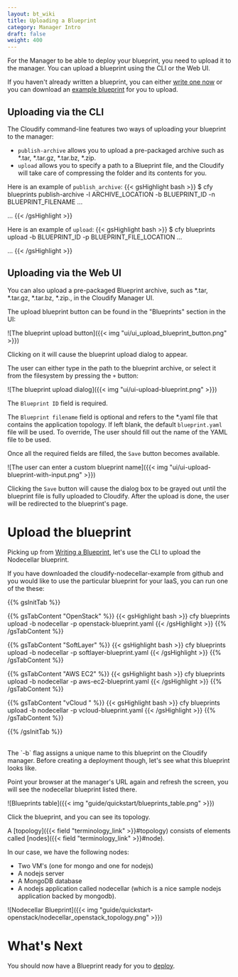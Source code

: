 ```yaml
---
layout: bt_wiki
title: Uploading a Blueprint
category: Manager Intro
draft: false
weight: 400
---
```


For the Manager to be able to deploy your blueprint, you need to upload it to the manager. You can upload a blueprint using the CLI or the Web UI.

If you haven't already written a blueprint, you can either [write one now](getting-started-write-blueprint.html) or you can download an [example blueprint](https://github.com/cloudify-cosmo/cloudify-nodecellar-example) for you to upload.

## Uploading via the CLI

The Cloudify command-line features two ways of uploading your blueprint to the manager:

 * `publish-archive` allows you to upload a pre-packaged archive such as *.tar, *.tar.gz, *.tar.bz, *.zip.
 * `upload` allows you to specify a path to a Blueprint file, and the Cloudify will take care of compressing the folder and its contents for you.

Here is an example of `publish_archive`:
{{< gsHighlight  bash >}}
$ cfy blueprints publish-archive -l ARCHIVE_LOCATION -b BLUEPRINT_ID -n BLUEPRINT_FILENAME
...

...
{{< /gsHighlight >}}

Here is an example of `upload`:
{{< gsHighlight  bash >}}
$ cfy blueprints upload -b BLUEPRINT_ID -p BLUEPRINT_FILE_LOCATION
...

...
{{< /gsHighlight >}}


## Uploading via the Web UI

You can also upload a pre-packaged Blueprint archive, such as *.tar, *.tar.gz, *.tar.bz, *.zip., in the Cloudify Manager UI.

The upload blueprint button can be found in the "Blueprints" section in the UI:

![The blueprint upload button]({{< img "ui/ui_upload_blueprint_button.png" >}})

Clicking on it will cause the blueprint upload dialog to appear.

The user can either type in the path to the blueprint archive, or select it from the filesystem by pressing the `+` button:

![The blueprint upload dialog]({{< img "ui/ui-upload-blueprint.png" >}})

The `Blueprint ID` field is required.

The `Blueprint filename` field is optional and refers to the *.yaml file that contains the application topology. If left blank, the default `blueprint.yaml` file will be used. To override, The user should fill out the name of the YAML file to be used.

Once all the required fields are filled, the `Save` button becomes available.

![The user can enter a custom blueprint name]({{< img "ui/ui-upload-blueprint-with-input.png" >}})

Clicking the `Save` button will cause the dialog box to be grayed out until the blueprint file is fully uploaded to Cloudify. After the upload is done, the user will be redirected to the blueprint's page.

# Upload the blueprint

Picking up from [Writing a Blueprint](getting-started-write-blueprint.html), let's use the CLI to upload the Nodecellar blueprint.

If you have downloaded the cloudify-nodecellar-example from github and you would like to use the particular blueprint for your IaaS, you can run one of the these:

  {{% gsInitTab %}}

  {{% gsTabContent "OpenStack" %}}
  {{< gsHighlight  bash >}}
  cfy blueprints upload -b nodecellar -p openstack-blueprint.yaml
  {{< /gsHighlight >}}
  {{% /gsTabContent %}}

  {{% gsTabContent "SoftLayer" %}}
  {{< gsHighlight  bash >}}
  cfy blueprints upload -b nodecellar -p softlayer-blueprint.yaml
  {{< /gsHighlight >}}
  {{% /gsTabContent %}}

  {{% gsTabContent "AWS EC2" %}}
  {{< gsHighlight  bash >}}
  cfy blueprints upload -b nodecellar -p aws-ec2-blueprint.yaml
  {{< /gsHighlight >}}
  {{% /gsTabContent %}}

  {{% gsTabContent "vCloud " %}}
  {{< gsHighlight  bash >}}
  cfy blueprints upload -b nodecellar -p vcloud-blueprint.yaml
  {{< /gsHighlight >}}
  {{% /gsTabContent %}}

  {{% /gsInitTab %}}


<br/>
The `-b` flag assigns a unique name to this blueprint on the Cloudify manager. Before creating a deployment though, let's see what this blueprint looks like.

Point your browser at the manager's URL again and refresh the screen, you will see the nodecellar blueprint listed there.

  ![Blueprints table]({{< img "guide/quickstart/blueprints_table.png" >}})

Click the blueprint, and you can see its topology.

A [topology]({{< field "terminology_link" >}}#topology) consists of elements called [nodes]({{< field "terminology_link" >}}#node).

In our case, we have the following nodes:

  * Two VM's (one for mongo and one for nodejs)
  * A nodejs server
  * A MongoDB database
  * A nodejs application called nodecellar (which is a nice sample nodejs application backed by mongodb).

  ![Nodecellar Blueprint]({{< img "guide/quickstart-openstack/nodecellar_openstack_topology.png" >}})


# What's Next

You should now have a Blueprint ready for you to [deploy](getting-started-create-deployment.html).
